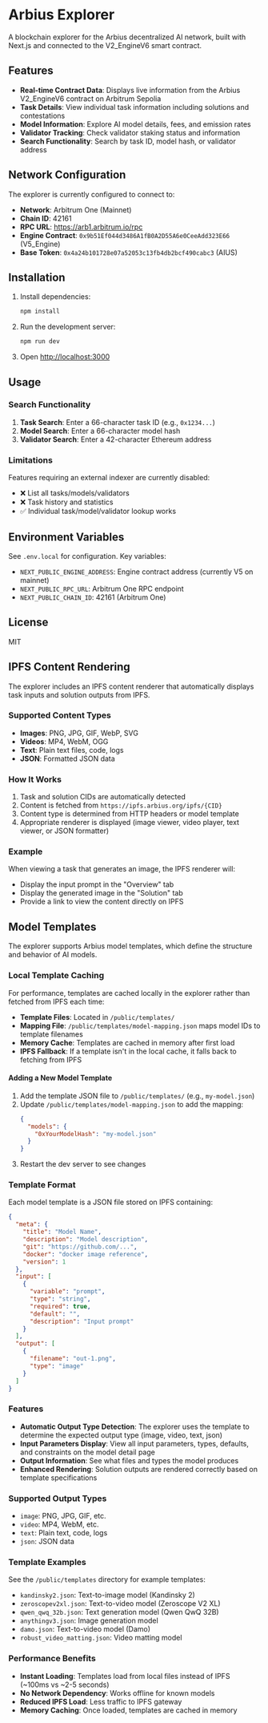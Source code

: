 # Arbius Explorer

A blockchain explorer for the Arbius decentralized AI network, built with Next.js and connected to the V2_EngineV6 smart contract.

## Features

- **Real-time Contract Data**: Displays live information from the Arbius V2_EngineV6 contract on Arbitrum Sepolia
- **Task Details**: View individual task information including solutions and contestations
- **Model Information**: Explore AI model details, fees, and emission rates
- **Validator Tracking**: Check validator staking status and information
- **Search Functionality**: Search by task ID, model hash, or validator address

## Network Configuration

The explorer is currently configured to connect to:
- **Network**: Arbitrum One (Mainnet)
- **Chain ID**: 42161
- **RPC URL**: https://arb1.arbitrum.io/rpc
- **Engine Contract**: `0x9b51Ef044d3486A1fB0A2D55A6e0CeeAdd323E66` (V5_Engine)
- **Base Token**: `0x4a24b101728e07a52053c13fb4db2bcf490cabc3` (AIUS)

## Installation

1. Install dependencies:
   ```bash
   npm install
   ```

2. Run the development server:
   ```bash
   npm run dev
   ```

3. Open [http://localhost:3000](http://localhost:3000)

## Usage

### Search Functionality

1. **Task Search**: Enter a 66-character task ID (e.g., `0x1234...`)
2. **Model Search**: Enter a 66-character model hash
3. **Validator Search**: Enter a 42-character Ethereum address

### Limitations

Features requiring an external indexer are currently disabled:
- ❌ List all tasks/models/validators
- ❌ Task history and statistics
- ✅ Individual task/model/validator lookup works

## Environment Variables

See `.env.local` for configuration. Key variables:
- `NEXT_PUBLIC_ENGINE_ADDRESS`: Engine contract address (currently V5 on mainnet)
- `NEXT_PUBLIC_RPC_URL`: Arbitrum One RPC endpoint
- `NEXT_PUBLIC_CHAIN_ID`: 42161 (Arbitrum One)

## License

MIT

## IPFS Content Rendering

The explorer includes an IPFS content renderer that automatically displays task inputs and solution outputs from IPFS.

### Supported Content Types

- **Images**: PNG, JPG, GIF, WebP, SVG
- **Videos**: MP4, WebM, OGG
- **Text**: Plain text files, code, logs
- **JSON**: Formatted JSON data

### How It Works

1. Task and solution CIDs are automatically detected
2. Content is fetched from `https://ipfs.arbius.org/ipfs/{CID}`
3. Content type is determined from HTTP headers or model template
4. Appropriate renderer is displayed (image viewer, video player, text viewer, or JSON formatter)

### Example

When viewing a task that generates an image, the IPFS renderer will:
- Display the input prompt in the "Overview" tab
- Display the generated image in the "Solution" tab
- Provide a link to view the content directly on IPFS

## Model Templates

The explorer supports Arbius model templates, which define the structure and behavior of AI models.

### Local Template Caching

For performance, templates are cached locally in the explorer rather than fetched from IPFS each time:

- **Template Files**: Located in `/public/templates/`
- **Mapping File**: `/public/templates/model-mapping.json` maps model IDs to template filenames
- **Memory Cache**: Templates are cached in memory after first load
- **IPFS Fallback**: If a template isn't in the local cache, it falls back to fetching from IPFS

#### Adding a New Model Template

1. Add the template JSON file to `/public/templates/` (e.g., `my-model.json`)
2. Update `/public/templates/model-mapping.json` to add the mapping:
   ```json
   {
     "models": {
       "0xYourModelHash": "my-model.json"
     }
   }
   ```
3. Restart the dev server to see changes

### Template Format

Each model template is a JSON file stored on IPFS containing:

```json
{
  "meta": {
    "title": "Model Name",
    "description": "Model description",
    "git": "https://github.com/...",
    "docker": "docker image reference",
    "version": 1
  },
  "input": [
    {
      "variable": "prompt",
      "type": "string",
      "required": true,
      "default": "",
      "description": "Input prompt"
    }
  ],
  "output": [
    {
      "filename": "out-1.png",
      "type": "image"
    }
  ]
}
```

### Features

- **Automatic Output Type Detection**: The explorer uses the template to determine the expected output type (image, video, text, json)
- **Input Parameters Display**: View all input parameters, types, defaults, and constraints on the model detail page
- **Output Information**: See what files and types the model produces
- **Enhanced Rendering**: Solution outputs are rendered correctly based on template specifications

### Supported Output Types

- `image`: PNG, JPG, GIF, etc.
- `video`: MP4, WebM, etc.
- `text`: Plain text, code, logs
- `json`: JSON data

### Template Examples

See the `/public/templates` directory for example templates:
- `kandinsky2.json`: Text-to-image model (Kandinsky 2)
- `zeroscopev2xl.json`: Text-to-video model (Zeroscope V2 XL)
- `qwen_qwq_32b.json`: Text generation model (Qwen QwQ 32B)
- `anythingv3.json`: Image generation model
- `damo.json`: Text-to-video model (Damo)
- `robust_video_matting.json`: Video matting model

### Performance Benefits

- **Instant Loading**: Templates load from local files instead of IPFS (~100ms vs ~2-5 seconds)
- **No Network Dependency**: Works offline for known models
- **Reduced IPFS Load**: Less traffic to IPFS gateway
- **Memory Caching**: Once loaded, templates are cached in memory

